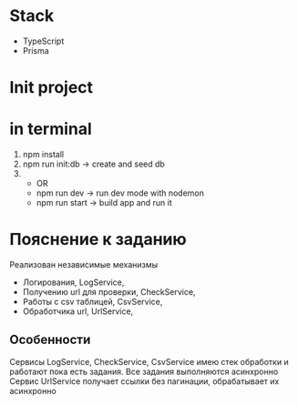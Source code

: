 # Stack
- TypeScript
- Prisma

# Init project

# in terminal
1. npm install
2. npm run init:db
    -> create and seed db
3. - OR
   - npm run dev 
      -> run dev mode with nodemon
   - npm run start
      -> build app and run it

# Пояснение к заданию
Реализован независимые механизмы 
- Логирования, LogService, 
- Получению url для проверки, CheckService,
- Работы с csv таблицей, CsvService,
- Обработчика url, UrlService,

## Особенности 
Сервисы LogService, CheckService, CsvService имею стек обработки и работают пока есть задания. Все задания выполняются асинхронно
Сервис UrlService получает ссылки без пагинации, обрабатывает их асинхронно